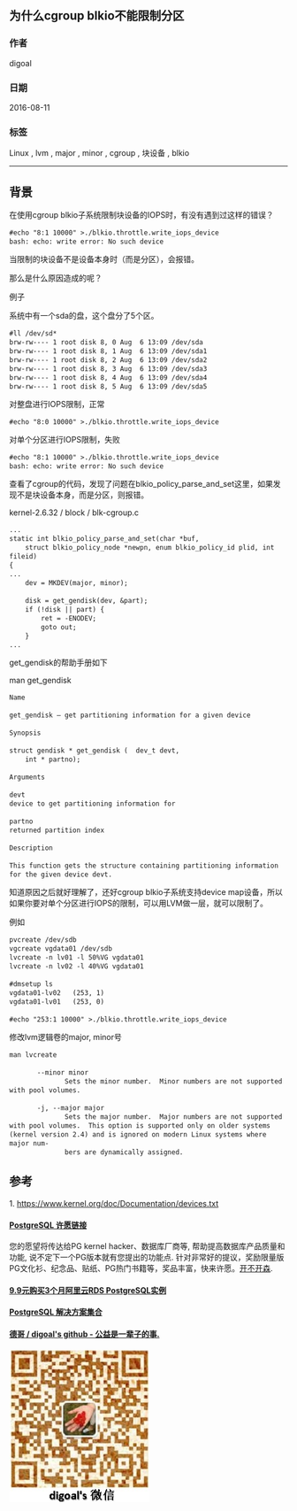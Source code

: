 ## 为什么cgroup blkio不能限制分区  
                                                                                  
### 作者                                                                                      
digoal                                                                                      
                                                                                  
### 日期                                                                                      
2016-08-11                                                                                  
                                                                                  
### 标签                                                                                      
Linux , lvm , major , minor , cgroup , 块设备 , blkio                              
                                                                                  
----                                                                                      
                                                                                  
## 背景      
在使用cgroup blkio子系统限制块设备的IOPS时，有没有遇到过这样的错误？        
  
```  
#echo "8:1 10000" >./blkio.throttle.write_iops_device   
bash: echo: write error: No such device  
```  
    
当限制的块设备不是设备本身时（而是分区），会报错。      
    
那么是什么原因造成的呢？    
    
例子    
    
系统中有一个sda的盘，这个盘分了5个区。     
  
```  
#ll /dev/sd*  
brw-rw---- 1 root disk 8, 0 Aug  6 13:09 /dev/sda  
brw-rw---- 1 root disk 8, 1 Aug  6 13:09 /dev/sda1  
brw-rw---- 1 root disk 8, 2 Aug  6 13:09 /dev/sda2  
brw-rw---- 1 root disk 8, 3 Aug  6 13:09 /dev/sda3  
brw-rw---- 1 root disk 8, 4 Aug  6 13:09 /dev/sda4  
brw-rw---- 1 root disk 8, 5 Aug  6 13:09 /dev/sda5  
```  
    
对整盘进行IOPS限制，正常    
  
```  
#echo "8:0 10000" >./blkio.throttle.write_iops_device   
```  
    
对单个分区进行IOPS限制，失败    
  
```  
#echo "8:1 10000" >./blkio.throttle.write_iops_device   
bash: echo: write error: No such device  
```  
    
查看了cgroup的代码，发现了问题在blkio_policy_parse_and_set这里，如果发现不是块设备本身，而是分区，则报错。      
    
kernel-2.6.32 / block / blk-cgroup.c    
  
```  
...  
static int blkio_policy_parse_and_set(char *buf,  
	struct blkio_policy_node *newpn, enum blkio_policy_id plid, int fileid)  
{  
...  
	dev = MKDEV(major, minor);  
  
	disk = get_gendisk(dev, &part);  
	if (!disk || part) {  
		ret = -ENODEV;  
		goto out;  
	}  
...  
```  
    
get_gendisk的帮助手册如下      
    
man get_gendisk     
  
```  
Name  
  
get_gendisk — get partitioning information for a given device  
  
Synopsis  
  
struct gendisk * get_gendisk (	dev_t devt,  
 	int * partno);  
   
Arguments  
  
devt  
device to get partitioning information for  
  
partno  
returned partition index  
  
Description  
  
This function gets the structure containing partitioning information for the given device devt.  
```  
    
知道原因之后就好理解了，还好cgroup blkio子系统支持device map设备，所以如果你要对单个分区进行IOPS的限制，可以用LVM做一层，就可以限制了。      
    
例如    
  
```  
pvcreate /dev/sdb  
vgcreate vgdata01 /dev/sdb  
lvcreate -n lv01 -l 50%VG vgdata01   
lvcreate -n lv02 -l 40%VG vgdata01   
  
#dmsetup ls  
vgdata01-lv02   (253, 1)  
vgdata01-lv01   (253, 0)  
  
#echo "253:1 10000" >./blkio.throttle.write_iops_device   
```  
  
修改lvm逻辑卷的major, minor号    
    
```  
man lvcreate  
  
       --minor minor  
              Sets the minor number.  Minor numbers are not supported with pool volumes.  
  
       -j, --major major  
              Sets the major number.  Major numbers are not supported with pool volumes.  This option is supported only on older systems (kernel version 2.4) and is ignored on modern Linux systems where major num-  
              bers are dynamically assigned.  
```  
    
## 参考  
1\. https://www.kernel.org/doc/Documentation/devices.txt    
                                                                                  
                                    
                                
  
  
  
  
  
  
  
  
  
  
  
  
  
  
  
  
  
  
  
  
  
  
  
  
  
  
  
  
  
  
  
  
  
  
  
  
  
  
  
  
  
  
  
  
  
  
  
  
  
  
  
  
  
  
  
  
  
  
  
  
  
  
  
  
  
  
  
  
  
  
  
  
  
#### [PostgreSQL 许愿链接](https://github.com/digoal/blog/issues/76 "269ac3d1c492e938c0191101c7238216")
您的愿望将传达给PG kernel hacker、数据库厂商等, 帮助提高数据库产品质量和功能, 说不定下一个PG版本就有您提出的功能点. 针对非常好的提议，奖励限量版PG文化衫、纪念品、贴纸、PG热门书籍等，奖品丰富，快来许愿。[开不开森](https://github.com/digoal/blog/issues/76 "269ac3d1c492e938c0191101c7238216").  
  
  
#### [9.9元购买3个月阿里云RDS PostgreSQL实例](https://www.aliyun.com/database/postgresqlactivity "57258f76c37864c6e6d23383d05714ea")
  
  
#### [PostgreSQL 解决方案集合](https://yq.aliyun.com/topic/118 "40cff096e9ed7122c512b35d8561d9c8")
  
  
#### [德哥 / digoal's github - 公益是一辈子的事.](https://github.com/digoal/blog/blob/master/README.md "22709685feb7cab07d30f30387f0a9ae")
  
  
![digoal's wechat](../pic/digoal_weixin.jpg "f7ad92eeba24523fd47a6e1a0e691b59")
  
